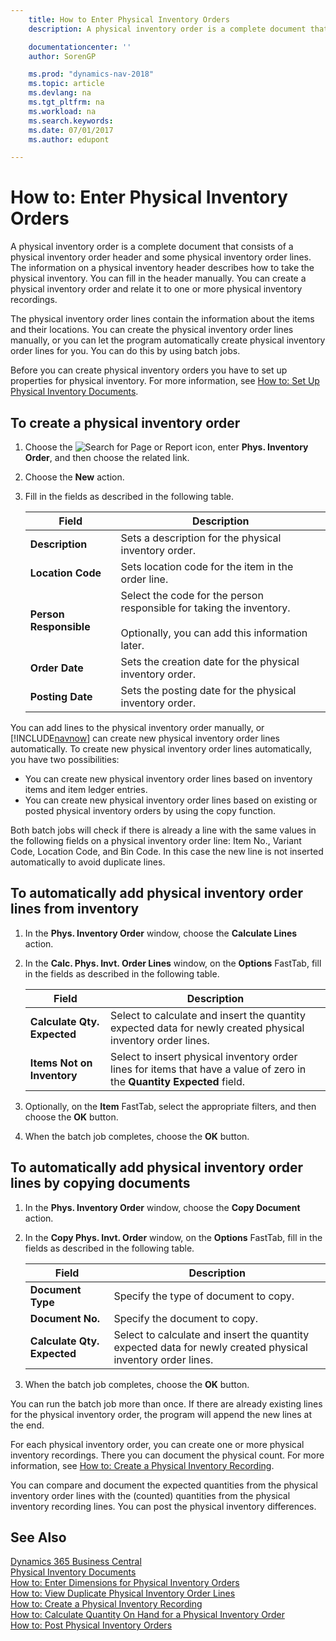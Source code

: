 ```yaml
---
    title: How to Enter Physical Inventory Orders
    description: A physical inventory order is a complete document that consists of a physical inventory order header and some physical inventory order lines. The information on a physical inventory header describes how to take the physical inventory.

    documentationcenter: ''
    author: SorenGP

    ms.prod: "dynamics-nav-2018"
    ms.topic: article
    ms.devlang: na
    ms.tgt_pltfrm: na
    ms.workload: na
    ms.search.keywords:
    ms.date: 07/01/2017
    ms.author: edupont

---
```

# How to: Enter Physical Inventory Orders
A physical inventory order is a complete document that consists of a physical inventory order header and some physical inventory order lines. The information on a physical inventory header describes how to take the physical inventory. You can fill in the header manually. You can create a physical inventory order and relate it to one or more physical inventory recordings.  

The physical inventory order lines contain the information about the items and their locations. You can create the physical inventory order lines manually, or you can let the program automatically create physical inventory order lines for you. You can do this by using batch jobs.  

Before you can create physical inventory orders you have to set up properties for physical inventory. For more information, see [How to: Set Up Physical Inventory Documents](how-to-set-up-physical-inventory-documents.md).  

## To create a physical inventory order  

1.  Choose the ![Search for Page or Report](../../media/ui-search/search_small.png "Search for Page or Report icon") icon, enter **Phys. Inventory Order**, and then choose the related link.  
2.  Choose the **New** action.  
3.  Fill in the fields as described in the following table.  

    |Field|Description|  
    |---------------------------------|---------------------------------------|  
    |**Description**|Sets a description for the physical inventory order.|  
    |**Location Code**|Sets location code for the item in the order line.|  
    |**Person Responsible**|Select the code for the person responsible for taking the inventory.<br /><br /> Optionally, you can add this information later.|  
    |**Order Date**|Sets the creation date for the physical inventory order.|  
    |**Posting Date**|Sets the posting date for the physical inventory order.|  

You can add lines to the physical inventory order manually, or [!INCLUDE[navnow](../../includes/navnow_md.md)] can create new physical inventory order lines automatically. To create new physical inventory order lines automatically, you have two possibilities:  

- You can create new physical inventory order lines based on inventory items and item ledger entries.  
- You can create new physical inventory order lines based on existing or posted physical inventory orders by using the copy function.  

Both batch jobs will check if there is already a line with the same values in the following fields on a physical inventory order line: Item No., Variant Code, Location Code, and Bin Code. In this case the new line is not inserted automatically to avoid duplicate lines.  

## To automatically add physical inventory order lines from inventory  

1.  In the **Phys. Inventory Order** window, choose the **Calculate Lines** action.  
2.  In the **Calc. Phys. Invt. Order Lines** window, on the **Options** FastTab, fill in the fields as described in the following table.  

    |Field|Description|  
    |---------------------------------|---------------------------------------|  
    |**Calculate Qty. Expected**|Select to calculate and insert the quantity expected data for newly created physical inventory order lines.|  
    |**Items Not on Inventory**|Select to insert physical inventory order lines for items that have a value of zero in the **Quantity Expected** field.|  

3.  Optionally, on the **Item** FastTab, select the appropriate filters, and then choose the **OK** button.  
4.  When the batch job completes, choose the **OK** button.  

## To automatically add physical inventory order lines by copying documents  

1.  In the **Phys. Inventory Order** window, choose the **Copy Document** action.  
2.  In the **Copy Phys. Invt. Order** window, on the **Options** FastTab, fill in the fields as described in the following table.  

    |Field|Description|  
    |---------------------------------|---------------------------------------|  
    |**Document Type**|Specify the type of document to copy.|  
    |**Document No.**|Specify the document to copy.|  
    |**Calculate Qty. Expected**|Select to calculate and insert the quantity expected data for newly created physical inventory order lines.|  

3.  When the batch job completes, choose the **OK** button.  

You can run the batch job more than once. If there are already existing lines for the physical inventory order, the program will append the new lines at the end.  

For each physical inventory order, you can create one or more physical inventory recordings. There you can document the physical count. For more information, see [How to: Create a Physical Inventory Recording](how-to-create-a-physical-inventory-recording.md).  

You can compare and document the expected quantities from the physical inventory order lines with the (counted) quantities from the physical inventory recording lines. You can post the physical inventory differences.  

## See Also
[Dynamics 365 Business Central](/dynamics365/business-central/)  
[Physical Inventory Documents](physical-inventory-documents.md)   
 [How to: Enter Dimensions for Physical Inventory Orders](how-to-enter-dimensions-for-physical-inventory-orders.md)   
 [How to: View Duplicate Physical Inventory Order Lines](how-to-view-duplicate-physical-inventory-order-lines.md)   
 [How to: Create a Physical Inventory Recording](how-to-create-a-physical-inventory-recording.md)   
 [How to: Calculate Quantity On Hand for a Physical Inventory Order](how-to-calculate-quantity-on-hand-for-a-physical-inventory-order.md)   
 [How to: Post Physical Inventory Orders](how-to-post-physical-inventory-orders.md)

